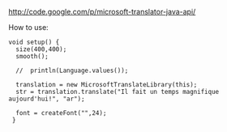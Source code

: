 http://code.google.com/p/microsoft-translator-java-api/

How to use:
```processing
void setup() {
  size(400,400);
  smooth();
  
  //  println(Language.values());
  
  translation = new MicrosoftTranslateLibrary(this);
  str = translation.translate("Il fait un temps magnifique aujourd'hui!", "ar");
  
  font = createFont("",24);
 }
```
